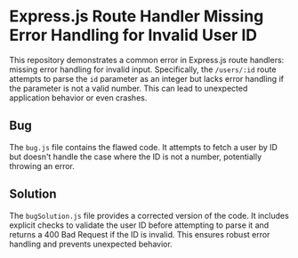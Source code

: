 # Express.js Route Handler Missing Error Handling for Invalid User ID

This repository demonstrates a common error in Express.js route handlers: missing error handling for invalid input.  Specifically, the `/users/:id` route attempts to parse the `id` parameter as an integer but lacks error handling if the parameter is not a valid number. This can lead to unexpected application behavior or even crashes.

## Bug

The `bug.js` file contains the flawed code.  It attempts to fetch a user by ID but doesn't handle the case where the ID is not a number, potentially throwing an error.

## Solution

The `bugSolution.js` file provides a corrected version of the code. It includes explicit checks to validate the user ID before attempting to parse it and returns a 400 Bad Request if the ID is invalid.  This ensures robust error handling and prevents unexpected behavior.
